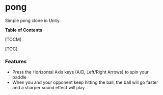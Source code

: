 # pong
Simple pong clone in Unity.

**Table of Contents**

[TOCM]

[TOC]

### Features
- Press the Horizontal Axis keys (A/D, Left/Right Arrows) to spin your paddle
- When you and your opponent keep hitting the ball, the ball will go faster and a sharper sound effect will play.

